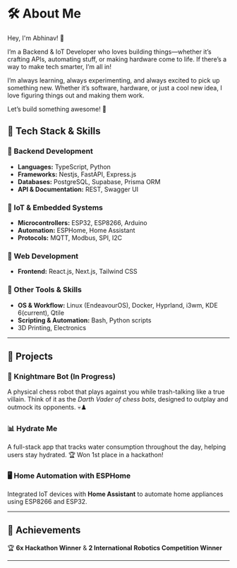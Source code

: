 # 🛠️ About Me

Hey, I'm Abhinav! 👋

I’m a Backend & IoT Developer who loves building things—whether it’s crafting APIs, automating stuff, or making hardware come to life. If there’s a way to make tech smarter, I’m all in!

I’m always learning, always experimenting, and always excited to pick up something new. Whether it’s software, hardware, or just a cool new idea, I love figuring things out and making them work.

Let’s build something awesome! 🚀

## 🔧 Tech Stack & Skills

### 🔹 Backend Development
- **Languages:** TypeScript, Python
- **Frameworks:** Nestjs, FastAPI, Express.js
- **Databases:** PostgreSQL, Supabase, Prisma ORM
- **API & Documentation:** REST, Swagger UI

### 🔹 IoT & Embedded Systems
- **Microcontrollers:** ESP32, ESP8266, Arduino
- **Automation:** ESPHome, Home Assistant
- **Protocols:** MQTT, Modbus, SPI, I2C

### 🔹 Web Development
- **Frontend:** React.js, Next.js, Tailwind CSS

### 🔹 Other Tools & Skills
- **OS & Workflow:** Linux (EndeavourOS), Docker, Hyprland, i3wm, KDE 6(current), Qtile
- **Scripting & Automation:** Bash, Python scripts
- 3D Printing, Electronics
---

## 🚀 Projects

### **👾 Knightmare Bot (In Progress)**
A physical chess robot that plays against you while trash-talking like a true villain. Think of it as the *Darth Vader of chess bots*, designed to outplay and outmock its opponents. 💀♟️

### **📊 Hydrate Me**
A full-stack app that tracks water consumption throughout the day, helping users stay hydrated. 🏆 Won 1st place in a hackathon!

### **🖥️ Home Automation with ESPHome**
Integrated IoT devices with **Home Assistant** to automate home appliances using ESP8266 and ESP32.

---

## 📌 Achievements
🏆 **6x Hackathon Winner** & **2 International Robotics Competition Winner**

---

